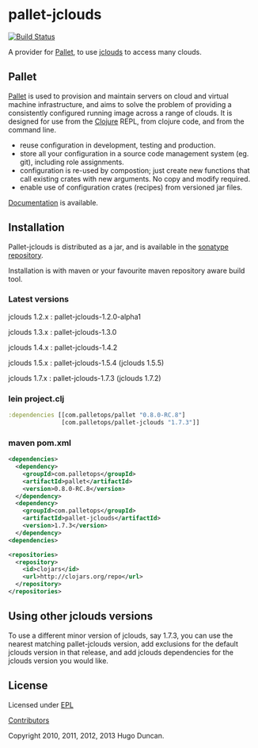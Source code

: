 # pallet-jclouds

[![Build Status](https://travis-ci.org/pallet/pallet-jclouds.png?branch=develop)](https://travis-ci.org/pallet/pallet-jclouds)

A provider for [Pallet][palletops], to use [jclouds][jclouds] to access many clouds.

## Pallet

[Pallet][palletops] is used to provision and maintain servers on cloud and
virtual machine infrastructure, and aims to solve the problem of providing a
consistently configured running image across a range of clouds.  It is designed
for use from the [Clojure][clojure] REPL, from clojure code, and from the
command line.

- reuse configuration in development, testing and production.
- store all your configuration in a source code management system (eg. git),
  including role assignments.
- configuration is re-used by compostion; just create new functions that call
  existing crates with new arguments. No copy and modify required.
- enable use of configuration crates (recipes) from versioned jar files.

[Documentation][docs] is available.

## Installation

Pallet-jclouds is distributed as a jar, and is available in the
[sonatype repository][sonatype].

Installation is with maven or your favourite maven repository aware build tool.

### Latest versions

jclouds 1.2.x
: pallet-jclouds-1.2.0-alpha1

jclouds 1.3.x
: pallet-jclouds-1.3.0

jclouds 1.4.x
: pallet-jclouds-1.4.2

jclouds 1.5.x
: pallet-jclouds-1.5.4 (jclouds 1.5.5)

jclouds 1.7.x
: pallet-jclouds-1.7.3 (jclouds 1.7.2)

### lein project.clj

```clojure
:dependencies [[com.palletops/pallet "0.8.0-RC.8"]
               [com.palletops/pallet-jclouds "1.7.3"]]
```

### maven pom.xml

```xml
<dependencies>
  <dependency>
    <groupId>com.palletops</groupId>
    <artifactId>pallet</artifactId>
    <version>0.8.0-RC.8</version>
  </dependency>
  <dependency>
    <groupId>com.palletops</groupId>
    <artifactId>pallet-jclouds</artifactId>
    <version>1.7.3</version>
  </dependency>
<dependencies>

<repositories>
  <repository>
    <id>clojars</id>
    <url>http://clojars.org/repo</url>
  </repository>
</repositories>
```

## Using other jclouds versions

To use a different minor version of jclouds, say 1.7.3, you can use the nearest matching
pallet-jclouds version, add exclusions for the default jclouds version in that
release, and add jclouds dependencies for the jclouds version you would like.

## License

Licensed under [EPL](http://www.eclipse.org/legal/epl-v10.html)

[Contributors](https://www.ohloh.net/p/pallet-clj/contributors)

Copyright 2010, 2011, 2012, 2013 Hugo Duncan.


[palletops]: http://palletops.com "Pallet site"

[docs]: http://palletops.com/doc "Pallet Documentation"
[ml]: http://groups.google.com/group/pallet-clj "Pallet mailing list"
[basicdemo]: https://github.com/pallet/pallet-examples/blob/develop/basic/src/demo.clj "Basic interactive usage of Pallet"
[basic]: https://github.com/pallet/pallet-examples/tree/develop/basic/ "Basic Pallet Examples"
[screencast]: http://www.youtube.com/hugoduncan#p/u/1/adzMkR0d0Uk "Pallet Screencast"
[clojure]: http://clojure.org "Clojure"
[cljstart]: http://dev.clojure.org/display/doc/Getting+Started "Getting started with clojure"
[sonatype]: http://oss.sonatype.org/content/repositories/releases/org/cloudhoist "Sonatype Maven Repository"

[jclouds]: http://jclouds.org/ "jclouds"
[chef]: http://opscode.com/ "Chef"
[puppet]: http://www.puppetlabs.com/ "Puppet"
